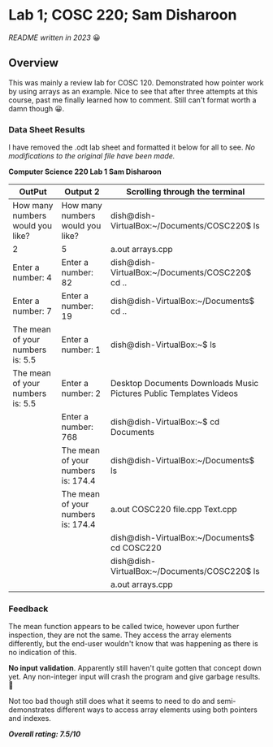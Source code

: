 # Lab 1; COSC 220; Sam Disharoon

*README written in 2023* :grinning:

## Overview

This was mainly a review lab for COSC 120. Demonstrated how pointer work by using arrays as an example. Nice to see that after three attempts at this course, past me finally learned how to comment. Still can't format worth a damn though :grinning:.

### Data Sheet Results

I have removed the .odt lab sheet and formatted it below for all to see. *No modifications to the original file have been made.*

**Computer Science 220 Lab 1 Sam Disharoon**

|OutPut|Output 2|Scrolling through the terminal|
|------|--------|------------------------------|
|How many numbers would you like?|How many numbers would you like?|dish@dish-VirtualBox:~/Documents/COSC220$ ls|
|2|5|a.out  arrays.cpp|
|Enter a number: 4|Enter a number: 82|dish@dish-VirtualBox:~/Documents/COSC220$ cd ..|
|Enter a number: 7|Enter a number: 19|dish@dish-VirtualBox:~/Documents$ cd ..|
|The mean of your numbers is: 5.5|Enter a number: 1|dish@dish-VirtualBox:~$ ls|
|The mean of your numbers is: 5.5|Enter a number: 2|Desktop  Documents  Downloads  Music  Pictures  Public  Templates  Videos|
||Enter a number: 768|dish@dish-VirtualBox:~$ cd Documents|
||The mean of your numbers is: 174.4|dish@dish-VirtualBox:~/Documents$ ls|
||The mean of your numbers is: 174.4|a.out  COSC220  file.cpp  Text.cpp|
|||dish@dish-VirtualBox:~/Documents$ cd COSC220|
|||dish@dish-VirtualBox:~/Documents/COSC220$ ls|
|||a.out  arrays.cpp|

### Feedback

The mean function appears to be called twice, however upon further inspection, they are not the same. They access the array elements differently, but the end-user wouldn't know that was happening as there is no indication of this.

**No input validation**. Apparently still haven't quite gotten that concept down yet. Any non-integer input will crash the program and give garbage results. :poop:

Not too bad though still does what it seems to need to do and semi-demonstrates different ways to access array elements using both pointers and indexes.

***Overall rating: 7.5/10***
